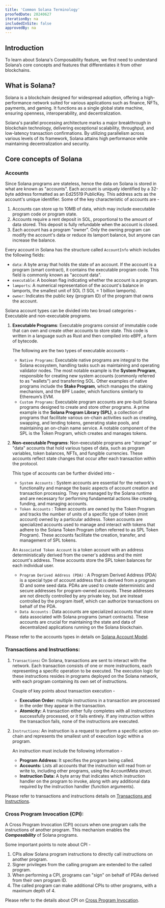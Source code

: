 ```yaml
---
title: 'Common Solana Terminology'
proofedDate: 20240627
iterationBy: na
includedInSite: false
approvedBy: na
---
```


## Introduction

To learn about Solana's Composability feature, we first need to understand Solana’s core concepts and features that differentiates it from other blockchains.

## What is Solana?

Solana is a blockchain designed for widespread adoption, offering a high-performance network suited for various applications such as finance, NFTs, payments, and gaming. It functions as a single global state machine, ensuring openness, interoperability, and decentralization.

Solana's parallel processing architecture marks a major breakthrough in blockchain technology, delivering exceptional scalability, throughput, and low-latency transaction confirmations. By utilizing parallelism across various levels of its framework, Solana attains high performance while maintaining decentralization and security.

## Core concepts of Solana

### Accounts

Since Solana programs are stateless, hence the data on Solana is stored in what are known as "accounts". Each account is uniquely identified by a 32-byte address formatted as an Ed25519 PublicKey. This address acts as the account's unique identifier. Some of the key characteristic of accounts are -

1. Accounts can store up to 10MB of data, which may include executable program code or program state.
2. Accounts require a rent deposit in SOL, proportional to the amount of data stored. This deposit is fully refundable when the account is closed.
3. Each account has a program "owner". Only the owning program can modify the account's data or reduce its lamport balance, but anyone can increase the balance.

Every account in Solana has the structure called `AccountInfo` which includes the following fields:

- `data`: A byte array that holds the state of an account. If the account is a program (smart contract), it contains the executable program code. This field is commonly known as "account data".
- `executable`: A boolean flag indicating whether the account is a program.
- `lamports`: A numerical representation of the account's balance in lamports, the smallest unit of SOL (1 SOL = 1 billion lamports).
- `owner`: Indicates the public key (program ID) of the program that owns the account.

Solana account types can be divided into two broad categories - Executable and non-executable programs.

1. **Executable Programs**: Executable programs consist of immutable code that can own and create other accounts to store state. This code is written in a language such as Rust and then compiled into eBPF, a form of bytecode.

   The following are the two types of executable accounts -

   - `Native Programs`: Executable native programs are integral to the Solana ecosystem, handling tasks such as maintaining and operating validator nodes. The most notable example is the **System Program**, responsible for creating new system accounts (commonly referred to as "wallets") and transferring SOL. Other examples of native programs include the **Stake Program**, which manages the staking mechanism, and the BPF Loader, which functions similarly to Ethereum’s EVM.
   - `Custom Programs`: Executable program accounts are pre-built Solana programs designed to create and store other programs. A prime example is the **Solana Program Library (SPL)**, a collection of programs that facilitate various on-chain activities such as creating, swapping, and lending tokens, generating stake pools, and maintaining an on-chain name service. A notable component of the SPL is the Token Program, which creates and manages tokens.

2. **Non-executable Programs**: Non-executable programs are "storage" or "data" accounts that hold various types of data, such as program variables, token balances, NFTs, and fungible currencies. These accounts reflect state changes that occur after each transaction within the protocol.

   This type of accounts can be further divided into -

   - `System Accounts` : System accounts are essential for the network's functionality and manage the basic aspects of account creation and transaction processing. They are managed by the Solana runtime and are necessary for performing fundamental actions like creating, funding, and managing accounts.
   - `Token Accounts` : Token accounts are owned by the Token Program and tracks the number of units of a specific type of token (mint account) owned by a particular address. Token accounts are specialized accounts used to manage and interact with tokens that adhere to the Solana Token Program (often referred to as SPL Token Program). These accounts facilitate the creation, transfer, and management of SPL tokens.

   An `Associated Token Account` is a token account with an address deterministically derived from the owner's address and the mint account's address. These accounts store the SPL token balances for each individual user.

   - `Program Derived Address (PDA)` : A Program Derived Address (PDA) is a special type of account address that is derived from a program ID and some seed data. PDAs are used to create deterministic and secure addresses for program-owned accounts. These addresses are not directly controlled by any private key, but are instead controlled by the program itself, which can authorize transactions on behalf of the PDA.
   - `Data Accounts` : Data accounts are specialized accounts that store data associated with Solana programs (smart contracts). These accounts are crucial for maintaining the state and data of decentralized applications running on the Solana blockchain.

Please refer to the accounts types in details on [Solana Account Model](https://solana.com/docs/core/accounts).

### Transactions and Instructions:

1. `Transactions`**:** On Solana, transactions are sent to interact with the network. Each transaction consists of one or more instructions, each representing a specific operation to be executed. The execution logic for these instructions resides in programs deployed on the Solana network, with each program containing its own set of instructions.

   Couple of key points about transaction execution -

   - **Execution Order:** multiple instructions in a transaction are processed in the order they appear in the transaction.
   - **Atomicity:** A transaction either fully completes with all instructions successfully processed, or it fails entirely. If any instruction within the transaction fails, none of the instructions are executed.

2. `Instructions`: An instruction is a request to perform a specific action on-chain and represents the smallest unit of execution logic within a program.

   An instruction must include the following information -

   - **Program Address:** It specifies the program being called.
   - **Accounts:** Lists all accounts that the instruction will read from or write to, including other programs, using the AccountMeta struct.
   - **Instruction Data:** A byte array that indicates which instruction handler on the program to invoke, along with any additional data required by the instruction handler (function arguments).

Please refer to transactions and instructions details on [Transactions and Instructions](https://solana.com/docs/core/transactions).

### Cross Program Invocation (CPI):

A Cross Program Invocation (CPI) occurs when one program calls the instructions of another program. This mechanism enables the **_Composability_** of Solana programs.

Some important points to note about CPI -

1. CPIs allow Solana program instructions to directly call instructions on another program.
2. Signer privileges from the calling program are extended to the called program.
3. When performing a CPI, programs can "sign" on behalf of PDAs derived from their own program ID.
4. The called program can make additional CPIs to other programs, with a maximum depth of 4.

Please refer to the details about CPI on [Cross Program Invocation](https://solana.com/docs/core/cpi).
